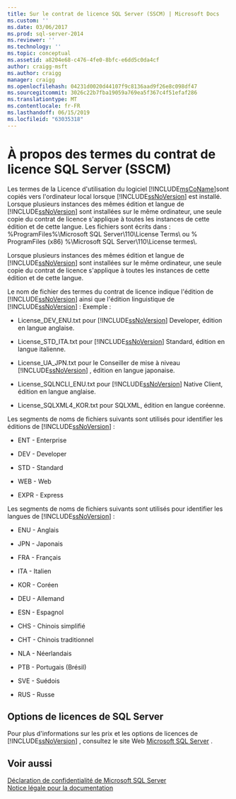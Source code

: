 ```yaml
---
title: Sur le contrat de licence SQL Server (SSCM) | Microsoft Docs
ms.custom: ''
ms.date: 03/06/2017
ms.prod: sql-server-2014
ms.reviewer: ''
ms.technology: ''
ms.topic: conceptual
ms.assetid: a8204e68-c476-4fe0-8bfc-e6dd5c0da4cf
author: craigg-msft
ms.author: craigg
manager: craigg
ms.openlocfilehash: 04231d0020d44107f9c8136aad9f26e8c098df47
ms.sourcegitcommit: 3026c22b7fba19059a769ea5f367c4f51efaf286
ms.translationtype: MT
ms.contentlocale: fr-FR
ms.lasthandoff: 06/15/2019
ms.locfileid: "63035318"
---
```

# <a name="about-the-sql-server-license-terms-sscm"></a>À propos des termes du contrat de licence SQL Server (SSCM)
  Les termes de la Licence d'utilisation du logiciel [!INCLUDE[msCoName](../../includes/msconame-md.md)]sont copiés vers l'ordinateur local lorsque [!INCLUDE[ssNoVersion](../../includes/ssnoversion-md.md)] est installé. Lorsque plusieurs instances des mêmes édition et langue de [!INCLUDE[ssNoVersion](../../includes/ssnoversion-md.md)] sont installées sur le même ordinateur, une seule copie du contrat de licence s'applique à toutes les instances de cette édition et de cette langue. Les fichiers sont écrits dans : %ProgramFiles%\Microsoft SQL Server\110\License Terms\ ou % ProgramFiles (x86) %\Microsoft SQL Server\110\License termes\\.  
  
 Lorsque plusieurs instances des mêmes édition et langue de [!INCLUDE[ssNoVersion](../../includes/ssnoversion-md.md)] sont installées sur le même ordinateur, une seule copie du contrat de licence s'applique à toutes les instances de cette édition et de cette langue.  
  
 Le nom de fichier des termes du contrat de licence indique l'édition de [!INCLUDE[ssNoVersion](../../includes/ssnoversion-md.md)] ainsi que l'édition linguistique de [!INCLUDE[ssNoVersion](../../includes/ssnoversion-md.md)] : Exemple :  
  
-   License_DEV_ENU.txt pour [!INCLUDE[ssNoVersion](../../includes/ssnoversion-md.md)] Developer, édition en langue anglaise.  
  
-   License_STD_ITA.txt pour [!INCLUDE[ssNoVersion](../../includes/ssnoversion-md.md)] Standard, édition en langue italienne.  
  
-   License_UA_JPN.txt pour le Conseiller de mise à niveau [!INCLUDE[ssNoVersion](../../includes/ssnoversion-md.md)] , édition en langue japonaise.  
  
-   License_SQLNCLI_ENU.txt pour [!INCLUDE[ssNoVersion](../../includes/ssnoversion-md.md)] Native Client, édition en langue anglaise.  
  
-   License_SQLXML4_KOR.txt pour SQLXML, édition en langue coréenne.  
  
 Les segments de noms de fichiers suivants sont utilisés pour identifier les éditions de [!INCLUDE[ssNoVersion](../../includes/ssnoversion-md.md)] :  
  
-   ENT - Enterprise  
  
-   DEV - Developer  
  
-   STD - Standard  
  
-   WEB - Web  
  
-   EXPR - Express  
  
 Les segments de noms de fichiers suivants sont utilisés pour identifier les langues de [!INCLUDE[ssNoVersion](../../includes/ssnoversion-md.md)] :  
  
-   ENU - Anglais  
  
-   JPN - Japonais  
  
-   FRA - Français  
  
-   ITA - Italien  
  
-   KOR - Coréen  
  
-   DEU - Allemand  
  
-   ESN - Espagnol  
  
-   CHS - Chinois simplifié  
  
-   CHT - Chinois traditionnel  
  
-   NLA - Néerlandais  
  
-   PTB - Portugais (Brésil)  
  
-   SVE - Suédois  
  
-   RUS - Russe  
  
## <a name="sql-server-licensing-options"></a>Options de licences de SQL Server  
 Pour plus d'informations sur les prix et les options de licences de [!INCLUDE[ssNoVersion](../../includes/ssnoversion-md.md)] , consultez le site Web [Microsoft SQL Server](https://go.microsoft.com/fwlink/?LinkId=190955) .  
  
## <a name="see-also"></a>Voir aussi  
 [Déclaration de confidentialité de Microsoft SQL Server](../../../2014/getting-started/microsoft-sql-server-privacy-statement.md)   
 [Notice légale pour la documentation](../../../2014/getting-started/legal-notice-for-documentation.md)  
  
  
